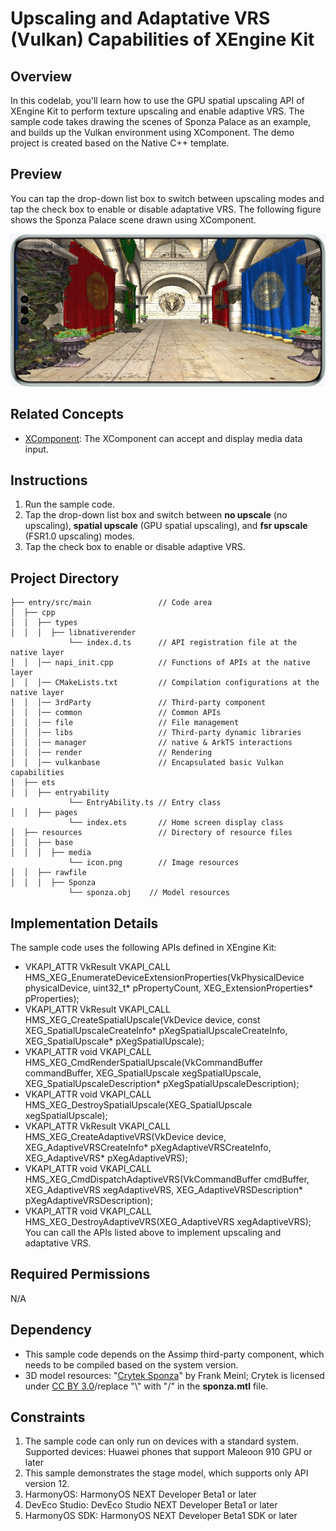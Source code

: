 # Upscaling and Adaptative VRS (Vulkan) Capabilities of XEngine Kit

## Overview

In this codelab, you'll learn how to use the GPU spatial upscaling API of XEngine Kit to perform texture upscaling and enable adaptive VRS. The sample code takes drawing the scenes of Sponza Palace as an example, and builds up the Vulkan environment using XComponent. The demo project is created based on the Native C++ template.

## Preview

You can tap the drop-down list box to switch between upscaling modes and tap the check box to enable or disable adaptative VRS. The following figure shows the Sponza Palace scene drawn using XComponent.

![XEngine Spatial Upscale](screenshots/device/XEngine_VULKAN_Spatial_Upscale_Example.jpg)

## Related Concepts
- [XComponent](https://developer.huawei.com/consumer/en/doc/harmonyos-references-V5/ts-basic-components-xcomponent-V5): The XComponent can accept and display media data input.

## Instructions

1. Run the sample code.
2. Tap the drop-down list box and switch between **no upscale** (no upscaling), **spatial upscale** (GPU spatial upscaling), and **fsr upscale** (FSR1.0 upscaling) modes.
3. Tap the check box to enable or disable adaptive VRS.

## Project Directory
```
├── entry/src/main	             // Code area
│  ├── cpp
│  │  ├── types
│  │  │  ├── libnativerender
             └── index.d.ts      // API registration file at the native layer
│  │  │── napi_init.cpp          // Functions of APIs at the native layer
│  │  │── CMakeLists.txt         // Compilation configurations at the native layer
│  │  │── 3rdParty               // Third-party component
│  │  │── common                 // Common APIs
│  │  │── file                   // File management
│  │  │── libs                   // Third-party dynamic libraries
│  │  │── manager                // native & ArkTS interactions
│  │  │── render                 // Rendering
│  │  │── vulkanbase             // Encapsulated basic Vulkan capabilities
│  ├── ets
│  │  ├── entryability
             └── EntryAbility.ts // Entry class
│  │  ├── pages
             └── index.ets       // Home screen display class
│  ├── resources                 // Directory of resource files
│  │  ├── base
│  │  │  ├── media
             └── icon.png        // Image resources
│  │  ├── rawfile
│  │  │  ├── Sponza
             └── sponza.obj    // Model resources
```

## Implementation Details
The sample code uses the following APIs defined in XEngine Kit:
* VKAPI_ATTR VkResult VKAPI_CALL HMS_XEG_EnumerateDeviceExtensionProperties(VkPhysicalDevice physicalDevice, uint32_t* pPropertyCount, XEG_ExtensionProperties* pProperties);
* VKAPI_ATTR VkResult VKAPI_CALL HMS_XEG_CreateSpatialUpscale(VkDevice device, const XEG_SpatialUpscaleCreateInfo*  pXegSpatialUpscaleCreateInfo, XEG_SpatialUpscale* pXegSpatialUpscale);
* VKAPI_ATTR void VKAPI_CALL HMS_XEG_CmdRenderSpatialUpscale(VkCommandBuffer commandBuffer, XEG_SpatialUpscale xegSpatialUpscale, XEG_SpatialUpscaleDescription* pXegSpatialUpscaleDescription);
* VKAPI_ATTR void VKAPI_CALL HMS_XEG_DestroySpatialUpscale(XEG_SpatialUpscale xegSpatialUpscale);
* VKAPI_ATTR VkResult VKAPI_CALL HMS_XEG_CreateAdaptiveVRS(VkDevice device, XEG_AdaptiveVRSCreateInfo* pXegAdaptiveVRSCreateInfo, XEG_AdaptiveVRS* pXegAdaptiveVRS);
* VKAPI_ATTR void VKAPI_CALL HMS_XEG_CmdDispatchAdaptiveVRS(VkCommandBuffer cmdBuffer, XEG_AdaptiveVRS xegAdaptiveVRS, XEG_AdaptiveVRSDescription* pXegAdaptiveVRSDescription);
* VKAPI_ATTR void VKAPI_CALL HMS_XEG_DestroyAdaptiveVRS(XEG_AdaptiveVRS xegAdaptiveVRS);
You can call the APIs listed above to implement upscaling and adaptative VRS.

## Required Permissions

N/A

## Dependency

* This sample code depends on the Assimp third-party component, which needs to be compiled based on the system version.
* 3D model resources: "[Crytek Sponza](https://casual-effects.com/data/)" by Frank Meinl; Crytek is licensed under [CC BY 3.0](https://creativecommons.org/licenses/by/3.0/)/replace "\\\" with "/" in the **sponza.mtl** file.

## Constraints

1. The sample code can only run on devices with a standard system. Supported devices: Huawei phones that support Maleoon 910 GPU or later
2. This sample demonstrates the stage model, which supports only API version 12.
3. HarmonyOS: HarmonyOS NEXT Developer Beta1 or later
4. DevEco Studio: DevEco Studio NEXT Developer Beta1 or later
5. HarmonyOS SDK: HarmonyOS NEXT Developer Beta1 SDK or later
